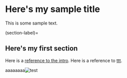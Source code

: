 # Here's my sample title

This is some sample text.

(section-label)=
## Here's my first section

Here is a [reference to the intro](intro.md). Here is a reference to [ttt](section-label).

aaaaaaaa![test](D:\work\script\GitHub\testbook\test.jpg)